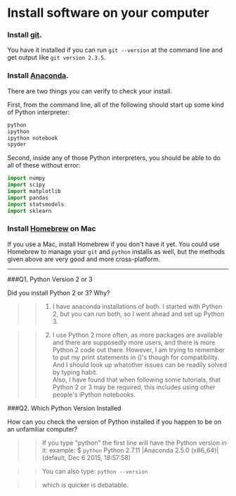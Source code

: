 # Install software on your computer


### Install [git](http://git-scm.com/).

You have it installed if you can run `git --version` at the command
line and get output like `git version 2.3.5`.


### Install [Anaconda](http://continuum.io/downloads).

There are two things you can verify to check your install.

First, from the command line, all of the following should start up
some kind of Python interpreter:

```bash
python
ipython
ipython notebook
spyder
```

Second, inside any of those Python interpreters, you should be able to
do all of these without error:

```python
import numpy
import scipy
import matplotlib
import pandas
import statsmodels
import sklearn
```

### Install [Homebrew](http://brew.sh/) on Mac

If you use a Mac, install Homebrew if you don't
have it yet. You could use Homebrew to manage your `git` and `python`
installs as well, but the methods given above are very good and more
cross-platform.

---

###Q1. Python Version 2 or 3

Did you install Python 2 or 3? Why?  

>>1) I have anaconda installations of both. I started with Python 2, but you can run both, so I went ahead and set up Python 3. 

>>2) I use Python 2 more often, as more packages are available and there are supposedly more users, and there is more Python 2 code out there. 
However, I am trying to remember to put my print statements in ()'s though for compatibility. And I should look up whatother issues can be readily solved by typing habit.  
Also, I have found that when following some tutorials, that Python 2 or 3 may be required, this includes using other people's iPython notebooks.
 
###Q2. Which Python Version Installed   

How can you check the version of Python installed if you happen to be on an unfamiliar computer?

>> If you type "python" the first line will have the Python version in it:
example:
>> $ `python`
>> Python 2.7.11 |Anaconda 2.5.0 (x86_64)| (default, Dec  6 2015, 18:57:58)

>> You can also type:
>> `python --version`

>> which is quicker is debatable.


